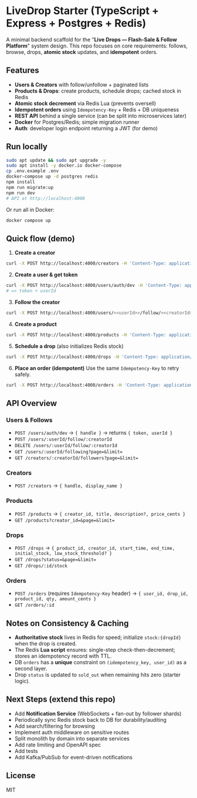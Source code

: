 
# LiveDrop Starter (TypeScript + Express + Postgres + Redis)

A minimal backend scaffold for the "**Live Drops — Flash-Sale & Follow Platform**" system design.
This repo focuses on core requirements: follows, browse, drops, **atomic stock** updates, and **idempotent** orders.

## Features

- **Users & Creators** with follow/unfollow + paginated lists
- **Products & Drops**: create products, schedule drops; cached stock in Redis
- **Atomic stock decrement** via Redis Lua (prevents oversell)
- **Idempotent orders** using `Idempotency-Key` + Redis + DB uniqueness
- **REST API** behind a single service (can be split into microservices later)
- **Docker** for Postgres/Redis; simple migration runner
- **Auth**: developer login endpoint returning a JWT (for demo)


## Run locally

```bash
sudo apt update && sudo apt upgrade -y
sudo apt install -y docker.io docker-compose
cp .env.example .env
docker-compose up -d postgres redis
npm install
npm run migrate:up
npm run dev
# API at http://localhost:4000
```

Or run all in Docker:

```bash
docker compose up
```

## Quick flow (demo)

1. **Create a creator**
```bash
curl -X POST http://localhost:4000/creators -H 'Content-Type: application/json' -d '{"handle":"alice","display_name":"Alice Artist"}'
```
2. **Create a user & get token**
```bash
curl -X POST http://localhost:4000/users/auth/dev -H 'Content-Type: application/json' -d '{"handle":"bob"}'
# => token + userId
```
3. **Follow the creator**
```bash
curl -X POST http://localhost:4000/users/<<userId>>/follow/<<creatorId>>
```
4. **Create a product**
```bash
curl -X POST http://localhost:4000/products -H 'Content-Type: application/json' -d '{"creator_id":"<<creatorId>>","title":"Sticker Pack","description":"Glossy","price_cents":899}'
```
5. **Schedule a drop** (also initializes Redis stock)
```bash
curl -X POST http://localhost:4000/drops -H 'Content-Type: application/json' -d '{"product_id":"<<productId>>","creator_id":"<<creatorId>>","start_time":"2025-09-14T10:00:00Z","end_time":"2025-09-14T12:00:00Z","initial_stock":10,"low_stock_threshold":3}'
```
6. **Place an order (idempotent)**
Use the same `Idempotency-Key` to retry safely.
```bash
curl -X POST http://localhost:4000/orders -H 'Content-Type: application/json' -H 'Idempotency-Key: abc123' -d '{"user_id":"<<userId>>","drop_id":"<<dropId>>","product_id":"<<productId>>","qty":1,"amount_cents":899}'
```

## API Overview

### Users & Follows
- `POST /users/auth/dev` → `{ handle }` → returns `{ token, userId }`
- `POST /users/:userId/follow/:creatorId`
- `DELETE /users/:userId/follow/:creatorId`
- `GET /users/:userId/following?page=&limit=`
- `GET /creators/:creatorId/followers?page=&limit=`

### Creators
- `POST /creators` → `{ handle, display_name }`

### Products
- `POST /products` → `{ creator_id, title, description?, price_cents }`
- `GET /products?creator_id=&page=&limit=`

### Drops
- `POST /drops` → `{ product_id, creator_id, start_time, end_time, initial_stock, low_stock_threshold? }`
- `GET /drops?status=&page=&limit=`
- `GET /drops/:id/stock`

### Orders
- `POST /orders` (requires `Idempotency-Key` header) → `{ user_id, drop_id, product_id, qty, amount_cents }`
- `GET /orders/:id`

## Notes on Consistency & Caching

- **Authoritative stock** lives in Redis for speed; initialize `stock:{dropId}` when the drop is created.
- The Redis **Lua script** ensures: single-step check-then-decrement; stores an idempotency record with TTL.
- DB `orders` has a **unique** constraint on `(idempotency_key, user_id)` as a second layer.
- Drop `status` is updated to `sold_out` when remaining hits zero (starter logic).

## Next Steps (extend this repo)
- Add **Notification Service** (WebSockets + fan-out by follower shards)
- Periodically sync Redis stock back to DB for durability/auditing
- Add search/filtering for browsing
- Implement auth middleware on sensitive routes
- Split monolith by domain into separate services
- Add rate limiting and OpenAPI spec
- Add tests
- Add Kafka/PubSub for event-driven notifications

## License
MIT

